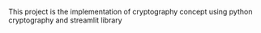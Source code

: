 This project is the implementation of cryptography concept using python cryptography and streamlit library 
